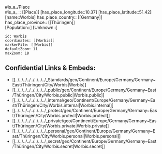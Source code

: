 ﻿---
location: [51.42,10.37] 
mapzoom: [7,12] 
mapmarker: city 
type: City
tags:
- geo/City


SpocWebEntityId: 35700
isDeleted: false
confidential: public

---
#is_a_/Place  
#is_a_ :: [[Place]] 
[has_place_longitude::10.37] 
[has_place_latitude::51.42] 
[name::Worbis] 
has_place_country:: [[Germany]]  
has_place_province:: [[Thüringen]]  
[Population::] 
[Unknown::] 


```leaflet
id: Worbis
coordinates: [[Worbis]] 
markerFile: [[Worbis]] 
defaultZoom: 11 
maxZoom: 18
```


## Confidential Links & Embeds: 
- [[../../../../../../../../_Standards/geo/Continent/Europe/Germany/Germany~East/Thüringen/City/Worbis|Worbis]] 
- [[../../../../../../../../_public/geo/Continent/Europe/Germany/Germany~East/Thüringen/City/Worbis.public|Worbis.public]] 
- [[../../../../../../../../_internal/geo/Continent/Europe/Germany/Germany~East/Thüringen/City/Worbis.internal|Worbis.internal]] 
- [[../../../../../../../../_protect/geo/Continent/Europe/Germany/Germany~East/Thüringen/City/Worbis.protect|Worbis.protect]] 
- [[../../../../../../../../_private/geo/Continent/Europe/Germany/Germany~East/Thüringen/City/Worbis.private|Worbis.private]] 
- [[../../../../../../../../_personal/geo/Continent/Europe/Germany/Germany~East/Thüringen/City/Worbis.personal|Worbis.personal]] 
- [[../../../../../../../../_secret/geo/Continent/Europe/Germany/Germany~East/Thüringen/City/Worbis.secret|Worbis.secret]] 
